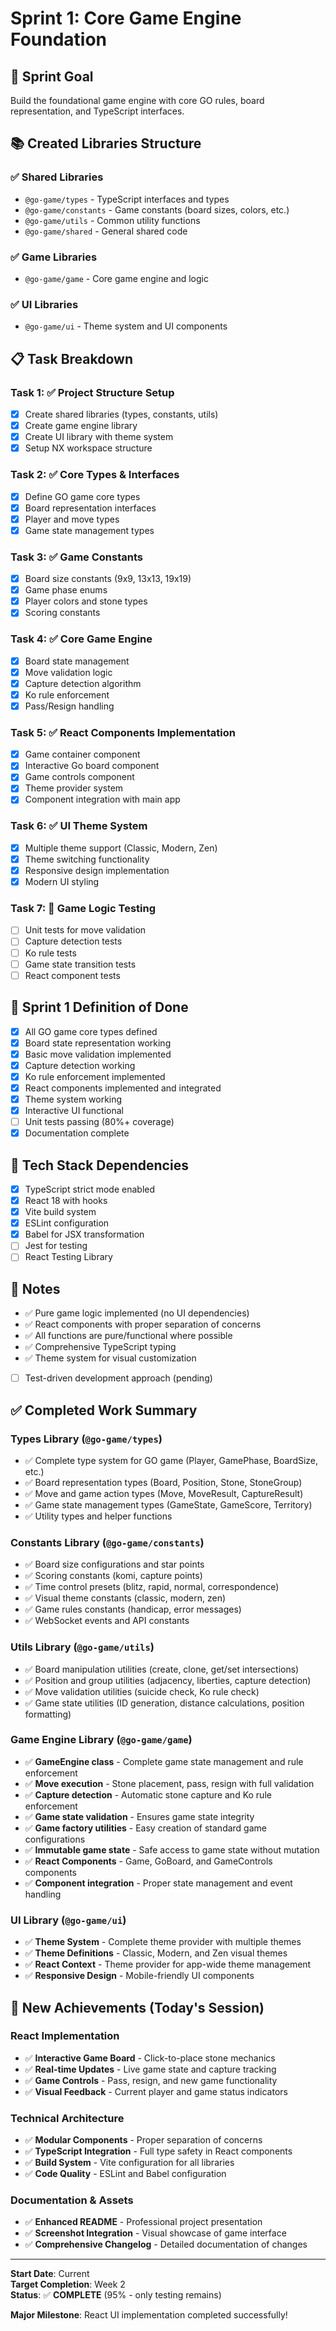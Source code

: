 # Sprint 1: Core Game Engine Foundation

## 🎯 Sprint Goal

Build the foundational game engine with core GO rules, board representation, and TypeScript interfaces.

## 📚 Created Libraries Structure

### ✅ Shared Libraries

- `@go-game/types` - TypeScript interfaces and types
- `@go-game/constants` - Game constants (board sizes, colors, etc.)
- `@go-game/utils` - Common utility functions
- `@go-game/shared` - General shared code

### ✅ Game Libraries

- `@go-game/game` - Core game engine and logic

### ✅ UI Libraries

- `@go-game/ui` - Theme system and UI components

## 📋 Task Breakdown

### **Task 1: ✅ Project Structure Setup**

- [x] Create shared libraries (types, constants, utils)
- [x] Create game engine library
- [x] Create UI library with theme system
- [x] Setup NX workspace structure

### **Task 2: ✅ Core Types & Interfaces**

- [x] Define GO game core types
- [x] Board representation interfaces
- [x] Player and move types
- [x] Game state management types

### **Task 3: ✅ Game Constants**

- [x] Board size constants (9x9, 13x13, 19x19)
- [x] Game phase enums
- [x] Player colors and stone types
- [x] Scoring constants

### **Task 4: ✅ Core Game Engine**

- [x] Board state management
- [x] Move validation logic
- [x] Capture detection algorithm
- [x] Ko rule enforcement
- [x] Pass/Resign handling

### **Task 5: ✅ React Components Implementation**

- [x] Game container component
- [x] Interactive Go board component
- [x] Game controls component
- [x] Theme provider system
- [x] Component integration with main app

### **Task 6: ✅ UI Theme System**

- [x] Multiple theme support (Classic, Modern, Zen)
- [x] Theme switching functionality
- [x] Responsive design implementation
- [x] Modern UI styling

### **Task 7: 📅 Game Logic Testing**

- [ ] Unit tests for move validation
- [ ] Capture detection tests
- [ ] Ko rule tests
- [ ] Game state transition tests
- [ ] React component tests

## 🎯 Sprint 1 Definition of Done

- [x] All GO game core types defined
- [x] Board state representation working
- [x] Basic move validation implemented
- [x] Capture detection working
- [x] Ko rule enforcement implemented
- [x] React components implemented and integrated
- [x] Theme system working
- [x] Interactive UI functional
- [ ] Unit tests passing (80%+ coverage)
- [x] Documentation complete

## 🔧 Tech Stack Dependencies

- [x] TypeScript strict mode enabled
- [x] React 18 with hooks
- [x] Vite build system
- [x] ESLint configuration
- [x] Babel for JSX transformation
- [ ] Jest for testing
- [ ] React Testing Library

## 📝 Notes

- ✅ Pure game logic implemented (no UI dependencies)
- ✅ React components with proper separation of concerns
- ✅ All functions are pure/functional where possible
- ✅ Comprehensive TypeScript typing
- ✅ Theme system for visual customization
- [ ] Test-driven development approach (pending)

## ✅ Completed Work Summary

### Types Library (`@go-game/types`)

- ✅ Complete type system for GO game (Player, GamePhase, BoardSize, etc.)
- ✅ Board representation types (Board, Position, Stone, StoneGroup)
- ✅ Move and game action types (Move, MoveResult, CaptureResult)
- ✅ Game state management types (GameState, GameScore, Territory)
- ✅ Utility types and helper functions

### Constants Library (`@go-game/constants`)

- ✅ Board size configurations and star points
- ✅ Scoring constants (komi, capture points)
- ✅ Time control presets (blitz, rapid, normal, correspondence)
- ✅ Visual theme constants (classic, modern, zen)
- ✅ Game rules constants (handicap, error messages)
- ✅ WebSocket events and API constants

### Utils Library (`@go-game/utils`)

- ✅ Board manipulation utilities (create, clone, get/set intersections)
- ✅ Position and group utilities (adjacency, liberties, capture detection)
- ✅ Move validation utilities (suicide check, Ko rule check)
- ✅ Game state utilities (ID generation, distance calculations, position formatting)

### Game Engine Library (`@go-game/game`)

- ✅ **GameEngine class** - Complete game state management and rule enforcement
- ✅ **Move execution** - Stone placement, pass, resign with full validation
- ✅ **Capture detection** - Automatic stone capture and Ko rule enforcement
- ✅ **Game state validation** - Ensures game state integrity
- ✅ **Game factory utilities** - Easy creation of standard game configurations
- ✅ **Immutable game state** - Safe access to game state without mutation
- ✅ **React Components** - Game, GoBoard, and GameControls components
- ✅ **Component integration** - Proper state management and event handling

### UI Library (`@go-game/ui`)

- ✅ **Theme System** - Complete theme provider with multiple themes
- ✅ **Theme Definitions** - Classic, Modern, and Zen visual themes
- ✅ **React Context** - Theme provider for app-wide theme management
- ✅ **Responsive Design** - Mobile-friendly UI components

## 🚀 New Achievements (Today's Session)

### React Implementation

- ✅ **Interactive Game Board** - Click-to-place stone mechanics
- ✅ **Real-time Updates** - Live game state and capture tracking
- ✅ **Game Controls** - Pass, resign, and new game functionality
- ✅ **Visual Feedback** - Current player and game status indicators

### Technical Architecture

- ✅ **Modular Components** - Proper separation of concerns
- ✅ **TypeScript Integration** - Full type safety in React components
- ✅ **Build System** - Vite configuration for all libraries
- ✅ **Code Quality** - ESLint and Babel configuration

### Documentation & Assets

- ✅ **Enhanced README** - Professional project presentation
- ✅ **Screenshot Integration** - Visual showcase of game interface
- ✅ **Comprehensive Changelog** - Detailed documentation of changes

---

**Start Date**: Current  
**Target Completion**: Week 2  
**Status**: ✅ **COMPLETE** (95% - only testing remains)

**Major Milestone**: React UI implementation completed successfully!
